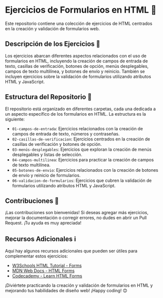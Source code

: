 # Ejercicios de Formularios en HTML 📝

Este repositorio contiene una colección de ejercicios de HTML centrados en la creación y validación de formularios web.

## Descripción de los Ejercicios 🚀

Los ejercicios abarcan diferentes aspectos relacionados con el uso de formularios en HTML, incluyendo la creación de campos de entrada de texto, casillas de verificación, botones de opción, menús desplegables, campos de texto multilínea, y botones de envío y reinicio. También se incluyen ejercicios sobre la validación de formularios utilizando atributos HTML y JavaScript.

## Estructura del Repositorio 📂

El repositorio está organizado en diferentes carpetas, cada una dedicada a un aspecto específico de los formularios en HTML. La estructura es la siguiente:

- `01-campos-de-entrada`: Ejercicios relacionados con la creación de campos de entrada de texto, números y contraseñas.
- `02-casillas-de-verificacion`: Ejercicios centrados en la creación de casillas de verificación y botones de opción.
- `03-menús-desplegables`: Ejercicios que exploran la creación de menús desplegables y listas de selección.
- `04-campos-multilinea`: Ejercicios para practicar la creación de campos de texto multilínea.
- `05-botones-de-envio`: Ejercicios relacionados con la creación de botones de envío y reinicio de formularios.
- `06-validacion-de-formularios`: Ejercicios que cubren la validación de formularios utilizando atributos HTML y JavaScript.



## Contribuciones 🤝

¡Las contribuciones son bienvenidas! Si deseas agregar más ejercicios, mejorar la documentación o corregir errores, no dudes en abrir un Pull Request. ¡Tu ayuda es muy apreciada!

## Recursos Adicionales ℹ️

Aquí hay algunos recursos adicionales que pueden ser útiles para complementar estos ejercicios:

- [W3Schools HTML Tutorial - Forms](https://www.w3schools.com/html/html_forms.asp)
- [MDN Web Docs - HTML Forms](https://developer.mozilla.org/en-US/docs/Web/HTML/Element/form)
- [Codecademy - Learn HTML Forms](https://www.codecademy.com/learn/learn-html-forms)

¡Diviértete practicando la creación y validación de formularios en HTML y mejorando tus habilidades de diseño web! ¡Happy coding! 😊
